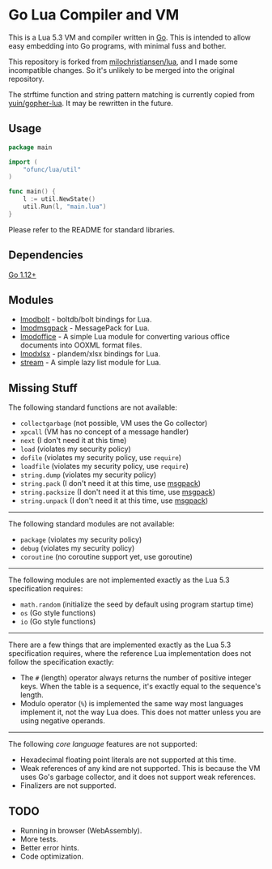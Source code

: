 # Go Lua Compiler and VM

This is a Lua 5.3 VM and compiler written in [Go](http://golang.org/). This is intended to allow easy embedding into Go programs, with minimal fuss and bother.

This repository is forked from [milochristiansen/lua](https://github.com/milochristiansen/lua), and I made some incompatible changes. So it's unlikely to be merged into the original repository.

The strftime function and string pattern matching is currently copied from [yuin/gopher-lua](https://github.com/yuin/gopher-lua). It may be rewritten in the future.

## Usage

```go
package main

import (
	"ofunc/lua/util"
)

func main() {
	l := util.NewState()
	util.Run(l, "main.lua")
}
```

Please refer to the README for standard libraries.

## Dependencies

[Go 1.12+](http://golang.org/)

## Modules

* [lmodbolt](https://github.com/ofunc/lmodbolt) - boltdb/bolt bindings for Lua.
* [lmodmsgpack](https://github.com/ofunc/lmodmsgpack) - MessagePack for Lua.
* [lmodoffice](https://github.com/ofunc/lmodoffice) - A simple Lua module for converting various office documents into OOXML format files.
* [lmodxlsx](https://github.com/ofunc/lmodxlsx) - plandem/xlsx bindings for Lua.
* [stream](https://github.com/ofunc/stream) - A simple lazy list module for Lua.

## Missing Stuff

The following standard functions are not available:

* `collectgarbage` (not possible, VM uses the Go collector)
* `xpcall` (VM has no concept of a message handler)
* `next` (I don't need it at this time)
* `load` (violates my security policy)
* `dofile` (violates my security policy, use `require`)
* `loadfile` (violates my security policy, use `require`)
* `string.dump` (violates my security policy)
* `string.pack` (I don't need it at this time, use [msgpack](https://github.com/ofunc/lmodmsgpack))
* `string.packsize` (I don't need it at this time, use [msgpack](https://github.com/ofunc/lmodmsgpack))
* `string.unpack` (I don't need it at this time, use [msgpack](https://github.com/ofunc/lmodmsgpack))

* * *

The following standard modules are not available:

* `package` (violates my security policy)
* `debug` (violates my security policy)
* `coroutine` (no coroutine support yet, use goroutine)

* * *

The following modules are not implemented exactly as the Lua 5.3 specification requires:

* `math.random` (initialize the seed by default using program startup time)
* `os` (Go style functions)
* `io` (Go style functions)

* * *

There are a few things that are implemented exactly as the Lua 5.3 specification requires, where the reference
Lua implementation does not follow the specification exactly:

* The `#` (length) operator always returns the number of positive integer keys. When the table is a sequence, it's exactly equal to the sequence's length.
* Modulo operator (`%`) is implemented the same way most languages implement it, not the way Lua does. This does not matter unless you are using negative operands.

* * *

The following *core language* features are not supported:

* Hexadecimal floating point literals are not supported at this time.
* Weak references of any kind are not supported. This is because the VM uses Go's garbage collector, and it does not support weak references.
* Finalizers are not supported.

## TODO

* Running in browser (WebAssembly).
* More tests.
* Better error hints.
* Code optimization.
